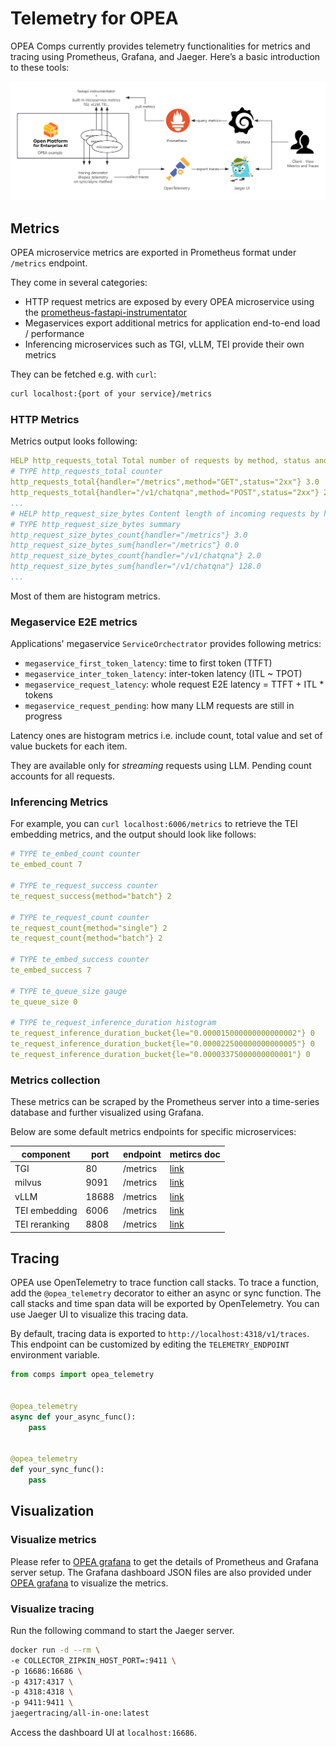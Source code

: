 # Telemetry for OPEA

OPEA Comps currently provides telemetry functionalities for metrics and tracing using Prometheus, Grafana, and Jaeger. Here’s a basic introduction to these tools:

![opea telemetry](https://raw.githubusercontent.com/Spycsh/assets/main/OPEA%20Telemetry.jpg)

## Metrics

OPEA microservice metrics are exported in Prometheus format under `/metrics` endpoint.

They come in several categories:
* HTTP request metrics are exposed by every OPEA microservice using the [prometheus-fastapi-instrumentator](https://github.com/trallnag/prometheus-fastapi-instrumentator)
* Megaservices export additional metrics for application end-to-end load / performance
* Inferencing microservices such as TGI, vLLM, TEI provide their own metrics

They can be fetched e.g. with `curl`:

```bash
curl localhost:{port of your service}/metrics
```

### HTTP Metrics

Metrics output looks following:

```yaml
HELP http_requests_total Total number of requests by method, status and handler.
# TYPE http_requests_total counter
http_requests_total{handler="/metrics",method="GET",status="2xx"} 3.0
http_requests_total{handler="/v1/chatqna",method="POST",status="2xx"} 2.0
...
# HELP http_request_size_bytes Content length of incoming requests by handler. Only value of header is respected. Otherwise ignored. No percentile calculated.
# TYPE http_request_size_bytes summary
http_request_size_bytes_count{handler="/metrics"} 3.0
http_request_size_bytes_sum{handler="/metrics"} 0.0
http_request_size_bytes_count{handler="/v1/chatqna"} 2.0
http_request_size_bytes_sum{handler="/v1/chatqna"} 128.0
...
```

Most of them are histogram metrics.

### Megaservice E2E metrics

Applications' megaservice `ServiceOrchectrator` provides following metrics:
* `megaservice_first_token_latency`: time to first token (TTFT)
* `megaservice_inter_token_latency`: inter-token latency (ITL ~ TPOT)
* `megaservice_request_latency`: whole request E2E latency = TTFT + ITL * tokens
* `megaservice_request_pending`: how many LLM requests are still in progress

Latency ones are histogram metrics i.e. include count, total value and set of value buckets for each item.

They are available only for _streaming_ requests using LLM.  Pending count accounts for all requests.

### Inferencing Metrics

For example, you can `curl localhost:6006/metrics` to retrieve the TEI embedding metrics, and the output should look like follows:

```yaml
# TYPE te_embed_count counter
te_embed_count 7

# TYPE te_request_success counter
te_request_success{method="batch"} 2

# TYPE te_request_count counter
te_request_count{method="single"} 2
te_request_count{method="batch"} 2

# TYPE te_embed_success counter
te_embed_success 7

# TYPE te_queue_size gauge
te_queue_size 0

# TYPE te_request_inference_duration histogram
te_request_inference_duration_bucket{le="0.000015000000000000002"} 0
te_request_inference_duration_bucket{le="0.000022500000000000005"} 0
te_request_inference_duration_bucket{le="0.00003375000000000001"} 0
```

### Metrics collection

These metrics can be scraped by the Prometheus server into a time-series database and further visualized using Grafana.

Below are some default metrics endpoints for specific microservices:

| component     | port  | endpoint | metircs doc                                                                                             |
| ------------- | ----- | -------- | ------------------------------------------------------------------------------------------------------- |
| TGI           | 80    | /metrics | [link](https://huggingface.co/docs/text-generation-inference/en/basic_tutorials/monitoring)             |
| milvus        | 9091  | /metrics | [link](https://milvus.io/docs/monitor.md)                                                               |
| vLLM          | 18688 | /metrics | [link](https://docs.vllm.ai/en/v0.5.0/serving/metrics.html)                                             |
| TEI embedding | 6006  | /metrics | [link](https://huggingface.github.io/text-embeddings-inference/#/Text%20Embeddings%20Inference/metrics) |
| TEI reranking | 8808  | /metrics | [link](https://huggingface.github.io/text-embeddings-inference/#/Text%20Embeddings%20Inference/metrics) |

## Tracing

OPEA use OpenTelemetry to trace function call stacks. To trace a function, add the `@opea_telemetry` decorator to either an async or sync function. The call stacks and time span data will be exported by OpenTelemetry. You can use Jaeger UI to visualize this tracing data.

By default, tracing data is exported to `http://localhost:4318/v1/traces`. This endpoint can be customized by editing the `TELEMETRY_ENDPOINT` environment variable.

```py
from comps import opea_telemetry


@opea_telemetry
async def your_async_func():
    pass


@opea_telemetry
def your_sync_func():
    pass
```

## Visualization

### Visualize metrics

Please refer to [OPEA grafana](https://github.com/opea-project/GenAIEval/tree/main/evals/benchmark/grafana/README.md) to get the details of Prometheus and Grafana server setup. The Grafana dashboard JSON files are also provided under [OPEA grafana](https://github.com/opea-project/GenAIEval/tree/main/evals/benchmark/grafana) to visualize the metrics.

### Visualize tracing

Run the following command to start the Jaeger server.

```bash
docker run -d --rm \
-e COLLECTOR_ZIPKIN_HOST_PORT=:9411 \
-p 16686:16686 \
-p 4317:4317 \
-p 4318:4318 \
-p 9411:9411 \
jaegertracing/all-in-one:latest
```

Access the dashboard UI at `localhost:16686`.
